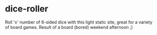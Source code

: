 # dice-roller
Roll 'x' number of 6-sided dice with this light static site, great for a variety of board games. Result of a board (bored) weekend afternoon ;)
